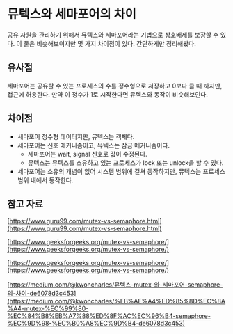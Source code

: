 # 뮤텍스와 세마포어의 차이

공유 자원을 관리하기 위해서 뮤텍스와 세마포어라는 기법으로 상호배제를 보장할 수 있다. 이 둘은 비슷해보이지만 몇 가지 차이점이 있다. 간단하게만 정리해봤다.

## 유사점

세마포어는 공유할 수 있는 프로세스의 수를 정수형으로 저장하고 0보다 클 때 까지만, 접근에 허용한다. 만약 이 정수가 1로 시작한다면 뮤텍스와 동작이 비슷해보인다.

## 차이점

- 세마포어 정수형 데이터지만, 뮤텍스는 객체다.
- 세마포어는 신호 메커니즘이고, 뮤텍스는 잠금 메커니즘이다.
    - 세마포어는 wait, signal 신호로 값이 수정된다.
    - 뮤텍스는 뮤텍스를 소유하고 있는 프로세스가 lock 또는 unlock을 할 수 있다.
- 세마포어는 소유의 개념이 없어 시스템 범위에 걸쳐 동작하지만, 뮤텍스는 프로세스 범위 내에서 동작한다.

## 참고 자료

[https://www.guru99.com/mutex-vs-semaphore.html](https://www.guru99.com/mutex-vs-semaphore.html)

[https://www.geeksforgeeks.org/mutex-vs-semaphore/](https://www.geeksforgeeks.org/mutex-vs-semaphore/)

[https://www.geeksforgeeks.org/mutex-vs-semaphore/](https://www.geeksforgeeks.org/mutex-vs-semaphore/)

[https://medium.com/@kwoncharles/뮤텍스-mutex-와-세마포어-semaphore-의-차이-de6078d3c453](https://medium.com/@kwoncharles/%EB%AE%A4%ED%85%8D%EC%8A%A4-mutex-%EC%99%80-%EC%84%B8%EB%A7%88%ED%8F%AC%EC%96%B4-semaphore-%EC%9D%98-%EC%B0%A8%EC%9D%B4-de6078d3c453)